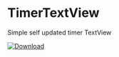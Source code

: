 # TimerTextView
Simple self updated timer TextView

[ ![Download](https://api.bintray.com/packages/kitek/maven/TimerTextView/images/download.svg) ](https://bintray.com/kitek/maven/TimerTextView/_latestVersion)
